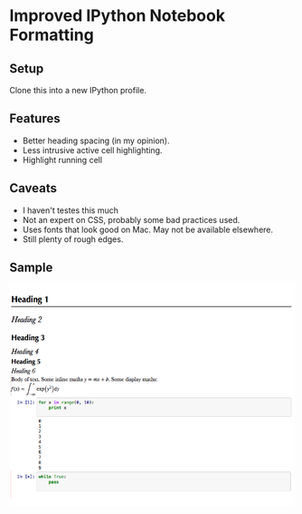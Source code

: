 Improved IPython Notebook Formatting
====================================

Setup
-----

Clone this into a new IPython profile. 

Features
--------

* Better heading spacing (in my opinion).
* Less intrusive active cell highlighting.
* Highlight running cell

Caveats
-------

* I haven't testes this much
* Not an expert on CSS, probably some bad practices used.
* Uses fonts that look good on Mac. May not be available elsewhere.
* Still plenty of rough edges.

Sample
------

![Sample Image](test_screenshot.png "Sample Image")
